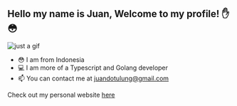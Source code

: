 ## Hello my name is Juan, Welcome to my profile! ✋😳

![just a gif](https://media1.tenor.com/images/5b58fdfcffa361c9eaadae3d17ea9f0e/tenor.gif)

- 😳 I am from Indonesia
- 💻 I am more of a Typescript and Golang developer
- 📫 You can contact me at juandotulung@gmail.com

Check out my personal website [here](https://juanc.me)
